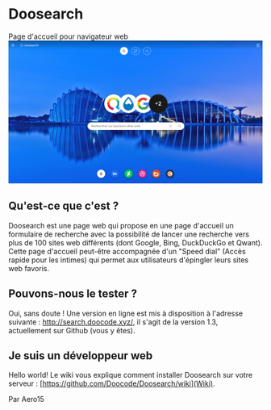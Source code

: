 # Doosearch
Page d'accueil pour navigateur web
![Screen de Doosearch](wiki/img/screen1.png "Screen de Doosearch")

## Qu'est-ce que c'est ?
Doosearch est une page web qui propose en une page d'accueil un formulaire de recherche avec la possibilité de lancer une recherche vers plus de 100 sites web différents (dont Google, Bing, DuckDuckGo et Qwant).
Cette page d'accueil peut-être accompagnée d'un "Speed dial" (Accès rapide pour les intimes) qui permet aux utilisateurs d'épingler leurs sites web favoris.

## Pouvons-nous le tester ?
Oui, sans doute ! Une version en ligne est mis à disposition à l'adresse suivante : http://search.doocode.xyz/, il s'agit de la version 1.3, actuellement sur Github (vous y êtes).

## Je suis un développeur web
Hello world! Le wiki vous explique comment installer Doosearch sur votre serveur : [https://github.com/Doocode/Doosearch/wiki](Wiki).

Par Aero15